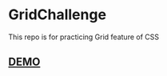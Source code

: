 # GridChallenge
This repo is for practicing Grid feature of CSS
## [**DEMO**](https://abhishek404yadav.github.io/Alarm-Clock/)
